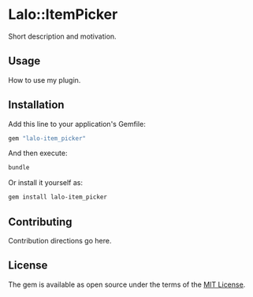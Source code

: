 # Lalo::ItemPicker
Short description and motivation.

## Usage
How to use my plugin.

## Installation
Add this line to your application's Gemfile:

```ruby
gem "lalo-item_picker"
```

And then execute:
```bash
bundle
```

Or install it yourself as:
```bash
gem install lalo-item_picker
```

## Contributing
Contribution directions go here.

## License
The gem is available as open source under the terms of the [MIT License](https://opensource.org/licenses/MIT).
